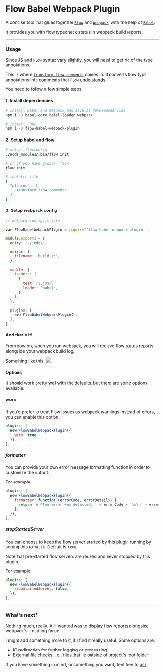 # Flow Babel Webpack Plugin

A concise tool that glues together [`Flow`](https://flowtype.org/) and [`Webpack`](https://webpack.github.io/), with the help of [`Babel`](https://babeljs.io/).

It provides you with flow typecheck status in webpack build reports.

---

### Usage

Since JS and `Flow` syntax vary slightly, you will need to get rid of the type annotations.

This is where [`transform-flow-comments`](https://babeljs.io/docs/plugins/transform-flow-comments/) comes in. It converts flow type annotations into comments that `Flow` [understands](https://flowtype.org/blog/2015/02/20/Flow-Comments.html).

You need to follow a few simple steps.

#### 1. Install dependencies

```sh
# Install Babel and Webpack and save as devDependencies
npm i -D babel-core babel-loader webpack

# Install FBWP
npm i -D flow-babel-webpack-plugin
```

#### 2.  Setup babel and flow
```sh
# setup .flowconfig
./node_modules/.bin/flow init

# or if you have global `flow`
flow init

# .babelrc file
{
  "plugins" : [
    "transform-flow-comments"
  ]
}
```

#### 3. Setup webpack config

```js
// webpack.config.js file

var FlowBabelWebpackPlugin = require('flow-babel-webpack-plugin');

module.exports = {
  entry: './index',

  output: {
    filename: 'build.js',
  },

  module: {
    loaders: [
      {
        test: /\.js$/,
        loader: 'babel',
      },
    ],
  },

  plugins: [
    new FlowBabelWebpackPlugin(),
  ],
}
```

#### And that's it!

From now on, when you run webpack, you will recieve flow status reports alongside your webpack build log.

Something like this.
![](/demo.png)

#### Options

It should work pretty well with the defaults, but there are some options available:

##### warn

If you'd prefer to treat Flow issues as webpack warnings instead of errors, you can enable this option.

```js
plugins: [
  new FlowBabelWebpackPlugin({
    warn: true,
  }),
],
```

##### formatter

You can provide your own error message formatting function in order to customize the output.

For example:
```js
plugins: [
  new FlowBabelWebpackPlugin({
    formatter: function (errorCode, errorDetails) {
      return 'A Flow error was detected: ' + errorCode + '\n\n' + errorDetails;
    },
  }),
],
```

##### stopStartedServer

You can choose to keep the flow server started by this plugin running by setting this to `false`. Default is `true`.

Note that pre-started flow servers are reused and never stopped by this plugin.

For example:
```js
plugins: [
  new FlowBabelWebpackPlugin({
    stopStartedServer: false,
  }),
],
```
---

### What's next?

Nothing much, really. All I wanted was to display flow reports alongside webpack's - nothing fance.

I might add something more to it, if I find it really useful. Some options are:

* IO redirection for further logging or processing
* External file checks, i.e., files that lie outside of project's root folder

If you have something in mind, or something you want, feel free to [ask](https://github.com/zhirzh/flow-babel-webpack-plugin/issues).
